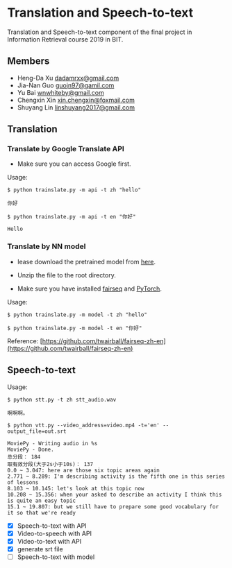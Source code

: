 # Translation and Speech-to-text 

Translation and Speech-to-text component of the final project in Information Retrieval course 2019 in BIT.

## Members

- Heng-Da Xu [dadamrxx@gmail.com](dadamrxx@gmail.com)
- Jia-Nan Guo [guojn97@gamil.com](guojn97@gamil.com)
- Yu Bai [wnwhiteby@gmail.com](wnwhiteby@gmail.com)
- Chengxin Xin [xin.chengxin@foxmail.com](https://github.com/fihxc)
- Shuyang Lin [linshuyang2017@gmail.com](linshuyang2017@gmail.com)

## Translation

### Translate by Google Translate API

- Make sure you can access Google first.

Usage:
```shell
$ python trainslate.py -m api -t zh "hello"

你好

$ python trainslate.py -m api -t en "你好"

Hello
```

### Translate by NN model

- lease download the pretrained model from [here](https://drive.google.com/uc?id=1D2QGRxHyAIJoJGsDlF7LgpfuDxOrnfuU&export=download).

- Unzip the file to the root directory.

- Make sure you have installed [fairseq](https://github.com/pytorch/fairseq) and [PyTorch](https://pytorch.org).

Usage:
```shell
$ python trainslate.py -m model -t zh "hello"

$ python trainslate.py -m model -t en "你好"
```

Reference: [https://github.com/twairball/fairseq-zh-en](https://github.com/twairball/fairseq-zh-en)

## Speech-to-text

Usage:
```shell
$ python stt.py -t zh stt_audio.wav

啊啊啊。
```
```shell
$ python vtt.py --video_address=video.mp4 -t='en' --output_file=out.srt

MoviePy - Writing audio in %s
MoviePy - Done.
总分段： 184
取有效分段(大于2s小于10s)： 137
0.0 ~ 3.047: here are those six topic areas again
2.771 ~ 8.289: I'm describing activity is the fifth one in this series of lessons
8.103 ~ 10.145: let's look at this topic now
10.208 ~ 15.356: when your asked to describe an activity I think this is quite an easy topic
15.1 ~ 19.807: but we still have to prepare some good vocabulary for it so that we're ready
```

- [x] Speech-to-text with API  
- [x] Video-to-speech with API
- [x] Video-to-text with API
- [x] generate srt file
- [ ] Speech-to-text with model
